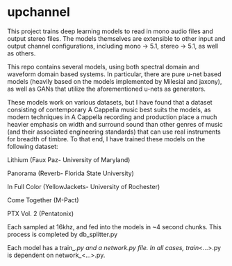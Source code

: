 # upchannel

This project trains deep learning models to read in mono audio files and output stereo files. The models themselves are extensible to other input and output channel configurations, including mono -> 5.1, stereo -> 5.1, as well as others.

This repo contains several models, using both spectral domain and waveform domain based systems. In particular, there are pure u-net based models (heavily based on the models implemented by Milesial and jaxony), as well as GANs that utilize the aforementioned u-nets as generators.

These models work on various datasets, but I have found that a dataset consisting of contemporary A Cappella music best suits the models, as modern techniques in A Cappella recording and production place a much heavier emphasis on width and surround sound than other genres of music (and their associated engineering standards) that can use real instruments for breadth of timbre. To that end, I have trained these models on the following dataset:

Lithium (Faux Paz- University of Maryland)

Panorama (Reverb- Florida State University)

In Full Color (YellowJackets- University of Rochester)

Come Together (M-Pact)

PTX Vol. 2 (Pentatonix)


Each sampled at 16khz, and fed into the models in ~4 second chunks. This process is completed by db_splitter.py

Each model has a train_<net type>_<domain>.py and a network_<net type>_<domain>.py file. In all cases, train_<...>.py is dependent on network_<...>.py.
